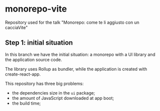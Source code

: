 # monorepo-vite
Repository used for the talk "Monorepo: come te li aggiusto con un cacciaVite"

## Step 1: initial situation

In this branch we have the initial situation: a monorepo with a UI library and the application source code.

The library uses Rollup as bundler, while the application is created with create-react-app.

This repository has three big problems:
- the dependencies size in the `ui` package;
- the amount of JavaScript downloaded at app boot;
- the build time;